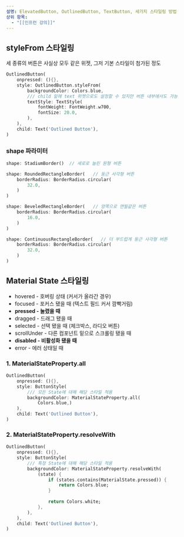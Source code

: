 ```yaml
---
설명: ElevatedButton, OutlinedButton, TextButton, 세가지 스타일링 방법
상위 항목:
  - "[[인프런 강의]]"
---
```

## styleFrom 스타일링

세 종류의 버튼은 사실상 모두 같은 위젯, 그저 기본 스타일이 첨가된 정도

```Dart
OutlinedButton(
	onpressed: (){}, 
	style: OutlinedButton.styleFrom(
		backgroundColor: Colors.blue,
		/// child 밑에 text 위젯으로도 설정할 수 있지만 버튼 내부에서도 가능
		textStyle: TextStyle(
			fontWeight: FontWeight.w700,
			fontSize: 20.0,
		),
	),
	child: Text('Outlined Button'),
)
```

### shape 파라미터

```Dart
shape: StadiumBorder()  // 세로로 늘린 원형 버튼

shape: RoundedRectangleBorder(   // 둥근 사각형 버튼
	borderRadius: BorderRadius.circular(
		32.0,
	)
)

shape: BeveledRectangleBorder(   // 양쪽으로 연필같은 버튼
	borderRadius: BorderRadius.circular(
		16.0,
	)
)

shape: ContinuousRectangleBorder(   // 더 부드럽게 둥근 사각형 버튼
	borderRadius: BorderRadius.circular(
		32.0,
	)
)
```

  

## Material State 스타일링

- hovered - 호버링 상태 (커서가 올라간 경우)
- focused - 포커스 됐을 때 (텍스트 필드 커서 깜빡거림)
- **pressed - 눌렸을 때**
- dragged - 드래그 됐을 때
- selected - 선택 됐을 때 (체크박스, 라디오 버튼)
- scrollUnder - 다른 컴포넌트 밑으로 스크롤링 됐을 때
- **disabled - 비활성화 됐을 때**
- error - 에러 상태일 때

  

### 1. MaterialStateProperty.all

```Dart
OutlinedButton(
	onpressed: (){}, 
	style: ButtonStyle(
		/// 모든 State에 대해 해당 스타일 적용
		backgroundColor: MaterialStateProperty.all(
			Colors.blue,)
	),
	child: Text('Outlined Button'),
)
```

  

### 2. MaterialStateProperty.resolveWith

```Dart
OutlinedButton(
	onpressed: (){}, 
	style: ButtonStyle(
		/// 특정 State에 대해 해당 스타일 적용
		backgroundColor: MaterialStateProperty.resolveWith(
			(state) {
				if (states.contains(MaterialState.pressed)) {
					return Colors.blue;
				}
				
				return Colors.white;
			},
		),
	),
	child: Text('Outlined Button'),
)
```